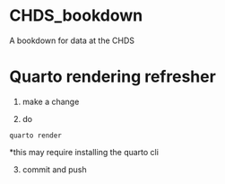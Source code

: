 # CHDS_bookdown
A bookdown for data at the CHDS


# Quarto rendering refresher

1) make a change

2) do
```
quarto render
```
*this may require installing the quarto cli

3) commit and push

